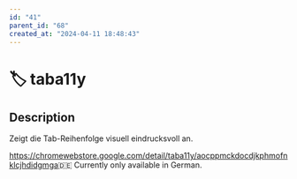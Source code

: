 ```yaml
---
id: "41"
parent_id: "68"
created_at: "2024-04-11 18:48:43"
---
```


# 🏷️ taba11y

## Description

Zeigt die Tab-Reihenfolge visuell eindrucksvoll an.

<https://chromewebstore.google.com/detail/taba11y/aocppmckdocdjkphmofnklcjhdidgmga>🇩🇪 Currently only available in German.
